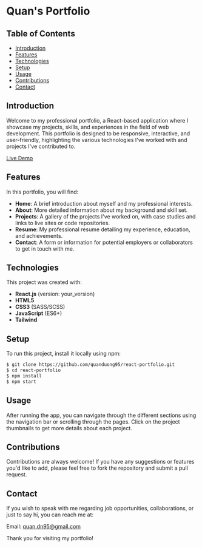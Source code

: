 # Quan's Portfolio

## Table of Contents
- [Introduction](#introduction)
- [Features](#features)
- [Technologies](#technologies)
- [Setup](#setup)
- [Usage](#usage)
- [Contributions](#contributions)
- [Contact](#contact)

## Introduction
Welcome to my professional portfolio, a React-based application where I showcase my projects, skills, and experiences in the field of web development. This portfolio is designed to be responsive, interactive, and user-friendly, highlighting the various technologies I've worked with and projects I've contributed to.

[Live Demo](https://react-portfolio-iz8p7j4gi-quans-projects-8ddfa53b.vercel.app/)


## Features
In this portfolio, you will find:

- **Home**: A brief introduction about myself and my professional interests.
- **About**: More detailed information about my background and skill set.
- **Projects**: A gallery of the projects I've worked on, with case studies and links to live sites or code repositories.
- **Resume**: My professional resume detailing my experience, education, and achievements.
- **Contact**: A form or information for potential employers or collaborators to get in touch with me.

## Technologies
This project was created with:
- **React.js** (version: your_version)
- **HTML5**
- **CSS3** (SASS/SCSS)
- **JavaScript** (ES6+)
- **Tailwind**

## Setup
To run this project, install it locally using npm:

```bash
$ git clone https://github.com/quanduong95/react-portfolio.git
$ cd react-portfolio
$ npm install
$ npm start
```
## Usage
After running the app, you can navigate through the different sections using the navigation bar or scrolling through the pages. Click on the project thumbnails to get more details about each project.

## Contributions
Contributions are always welcome! If you have any suggestions or features you'd like to add, please feel free to fork the repository and submit a pull request.

## Contact
If you wish to speak with me regarding job opportunities, collaborations, or just to say hi, you can reach me at:

Email: quan.dn95@gmail.com

Thank you for visiting my portfolio!


